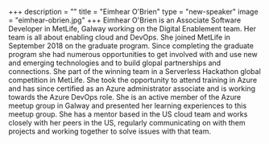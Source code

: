 +++
description = ""
title = "Eimhear O'Brien"
type = "new-speaker"
image = "eimhear-obrien.jpg"
+++
Eimhear O'Brien is an Associate Software Developer in MetLife, Galway working on the Digital Enablement team. Her team is all about enabling cloud and DevOps. She joined MetLife in September 2018 on the graduate program. Since completing the graduate program she had numerous opportunities to get involved with and use new and emerging technologies and to build glopal partnerships and connections. She part of the winning team in a Serverless Hackathon global competition in MetLife. She took the opportunity to attend training in Azure and has since certified as an Azure administrator associate and is working towards the Azure DevOps role. She is an active member of the Azure meetup group in Galway and presented her learning experiences to this meetup group. She has a mentor based in the US cloud team and works closely with her peers in the US, regularly communicating on with them projects and working together to solve issues with that team.